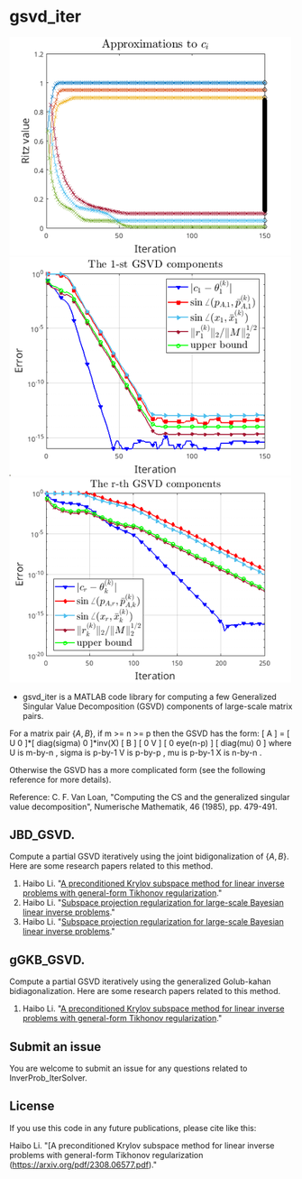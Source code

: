 # gsvd_iter


<img src="figs/ritz_A2.png" width="500" />
<img src="figs/conv2_l.png" width="500" />
<img src="figs/conv2_s.png" width="500" />


* gsvd_iter is a MATLAB code library for computing a few Generalized Singular Value Decomposition (GSVD) components of large-scale matrix pairs.

For a matrix pair $\{A,B\}$, if m >= n >= p then the GSVD has the form:
   [ A ] = [ U  0 ]*[ diag(sigma)      0    ]*inv(X)
   [ B ]   [ 0  V ] [      0       eye(n-p) ]
                    [  diag(mu)        0    ]
where
   U  is  m-by-n ,    sigma  is  p-by-1
   V  is  p-by-p ,    mu     is  p-by-1
   X  is  n-by-n .

Otherwise the GSVD has a more complicated form (see the following reference for more details).
 
Reference: C. F. Van Loan, "Computing the CS and the generalized singular value decomposition", Numerische Mathematik, 46 (1985), pp. 479-491. 

## JBD_GSVD. 
 
Compute a partial GSVD iteratively using the joint bidigonalization of $\{A,B\}$. Here are some research papers related to this method.

1. Haibo Li. "[A preconditioned Krylov subspace method for linear inverse problems with general-form Tikhonov regularization](https://arxiv.org/pdf/2308.06577.pdf)."
2. Haibo Li. "[Subspace projection regularization for large-scale Bayesian linear inverse problems](https://arxiv.org/pdf/2310.18618.pdf)."
3. Haibo Li. "[Subspace projection regularization for large-scale Bayesian linear inverse problems](https://arxiv.org/pdf/2310.18618.pdf)."


## gGKB_GSVD. 
 
Compute a partial GSVD iteratively using the generalized Golub-kahan bidiagonalization. Here are some research papers related to this method.

1. Haibo Li. "[A preconditioned Krylov subspace method for linear inverse problems with general-form Tikhonov regularization](https://arxiv.org/pdf/2308.06577.pdf)."


## Submit an issue
You are welcome to submit an issue for any questions related to InverProb_IterSolver. 

## License
If you use this code in any future publications, please cite like this:

Haibo Li. "[A preconditioned Krylov subspace method for linear inverse problems with general-form Tikhonov regularization (https://arxiv.org/pdf/2308.06577.pdf)."



